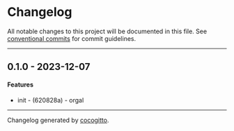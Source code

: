 # Changelog
All notable changes to this project will be documented in this file. See [conventional commits](https://www.conventionalcommits.org/) for commit guidelines.

- - -
## 0.1.0 - 2023-12-07
#### Features
- init - (620828a) - orgal
- - -

Changelog generated by [cocogitto](https://github.com/cocogitto/cocogitto).